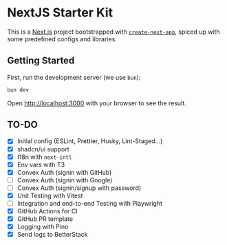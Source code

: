 # NextJS Starter Kit

This is a [Next.js](https://nextjs.org) project bootstrapped with [`create-next-app`](https://nextjs.org/docs/app/api-reference/cli/create-next-app), spiced up with some predefined configs and libraries.

## Getting Started

First, run the development server (we use `bun`):

```bash
bun dev
```

Open [http://localhost:3000](http://localhost:3000) with your browser to see the result.

## TO-DO

- [X] Initial config (ESLint, Prettier, Husky, Lint-Staged…)
- [X] shadcn/ui support
- [X] I18n with `next-intl`
- [X] Env vars with T3
- [X] Convex Auth (signin with GitHub)
- [ ] Convex Auth (signin with Google)
- [ ] Convex Auth (signin/signup with password)
- [X] Unit Testing with Vitest
- [ ] Integration and end-to-end Testing with Playwright
- [X] GitHub Actions for CI
- [X] GitHub PR template
- [X] Logging with Pino
- [X] Send logs to BetterStack

